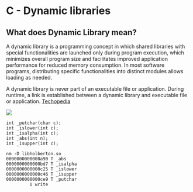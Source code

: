 # C - Dynamic libraries

## What does Dynamic Library mean?
A dynamic library is a programming concept in which shared libraries with special functionalities are launched only during program execution, which minimizes overall program size and facilitates improved application performance for reduced memory consumption. In most software programs, distributing specific functionalities into distinct modules allows loading as needed.

A dynamic library is never part of an executable file or application. During runtime, a link is established between a dynamic library and executable file or application. [Techopedia](https://www.techopedia.com/definition/27133/dynamic-library)

![](https://miro.medium.com/max/2488/1*8OkfpKXsDhXQB0vy8-PRVg.png)
```
int _putchar(char c);
int _islower(int c);
int _isalpha(int c);
int _abs(int n);
int _isupper(int c);
```

```
nm -D libholberton.so
0000000000000a90 T _abs
0000000000000bd7 T _isalpha
0000000000000c25 T _islower
0000000000000c46 T _isupper
0000000000000ce9 T _putchar
		 U write
```